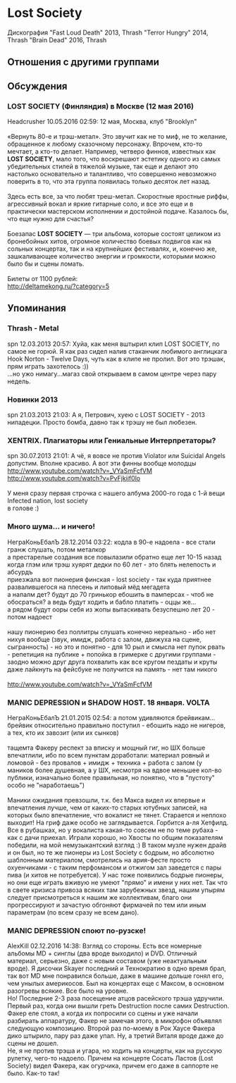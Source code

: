 # Lost Society

Дискография
"Fast Loud Death" 2013, Thrash
"Terror Hungry" 2014, Thrash
"Brain Dead" 2016, Thrash

## Отношения с другими группами


## Обсуждения

### LOST SOCIETY (Финляндия) в Москве (12 мая 2016)

Headcrusher 10.05.2016 02:59:
12 мая, Москва, клуб "Brooklyn"<BR><BR>«Вернуть 80-е и трэш-метал». Это звучит как не то миф, не то желание, обращенное к любому сказочному персонажу. Впрочем, кто-то мечтает, а кто-то делает. Например, четверо финнов, известных как <B>LOST SOCIETY</B>, мало того, что воскрешают эстетику одного из самых убедительных стилей в тяжелой музыке, так еще и делают это настолько основательно и талантливо, что совершенно невозможно поверить в то, что эта группа появилась только десяток лет назад.<BR><BR>Здесь есть все, за что любят треш-метал. Скоростные яростные риффы, агрессивный вокал и яркие гитарные соло, и все это еще и в практически мастерском исполнении и достойной подаче. Казалось бы, что еще нужно для счастья?<BR><BR>Боезапас <B>LOST SOCIETY</B> — три альбома, которые состоят целиком из бронебойных хитов, огромное количество боевых подвигов как на сольных концертах, так и на крупнейших фестивалях, и, конечно же, зашкаливающее количество энергии и громкости, которыми можно было бы и сцены ломать.<BR><BR>Билеты от 1100 рублей:<BR><A HREF="http://deltamekong.ru/?category=5" TARGET="_blank">http://deltamekong.ru/?category=5</A>



## Упоминания

### Thrash - Metal

spn 12.03.2013 20:57:
Хуйа, как меня вштырил клип LOST SOCIETY, по самое не горюй. Я как раз сидел налив стаканчик любимого англицкага Hook Norton - Twelve Days, чуть как в клипе не пролил. Вот это трэшак, прям играть захотелось :))<BR>...но ужо нимагу...магаз свой открываем в самом центре через пару недель.

### Новинки 2013

spn 21.03.2013 21:03:
А я, Петрович, хуею с LOST SOCIETY - 2013 нипадецки. Просто бомба, давно так к трэшу не был любезен.

### XENTRIX. Плагиаторы или Гениальные Интерпретаторы?

spn 30.07.2013 21:01:
А чё, я вовсе не против Violator или Suicidal Angels допустим. Вполне красиво. А вот эти финны вообще молодцы<BR><A HREF="http://www.youtube.com/watch?v=_VYaSmFcfVM" TARGET="_blank">http://www.youtube.com/watch?v=_VYaSmFcfVM</A><BR><A HREF="http://www.youtube.com/watch?v=PvFjkijf0lo" TARGET="_blank">http://www.youtube.com/watch?v=PvFjkijf0lo</A><BR><BR>У меня сразу первая строчка с нашего албума 2000-го года с 1-й вещи <BR>Infected nation, lost society<BR> в голове :)

### Много шума... и ничего!

НеграКоньЕбалЪ 28.12.2014 03:22:
кодла в 90-е надоела - все стали гранж слушать, потом металкор<BR>а престарелые создания все повылазили обратно еще лет 10-15 назад<BR>когда глэм или трэш хуярят дедки по 60 лет - это блять нелепость и абсурдъ<BR>приезжала вот пионерия финская - lost society - так куда приятнее развалившегося на плесень и липовый мёд мегадета<BR>а напалм дет? будут до 70 гринькор ебошить в памперсах - чтоб не обосраться? а ведь будут ходить и бабло платить - оццы же...<BR>а рядом будут ооры себя из жопы вытаскивать безуспешно лет 20 - потом надоест<BR><BR>нашу пионерию без поллитры слушать конечно нереально - ибо нет нихуя вообще (звук, имидж, работа с залом, движуха на сцене, сыгранность) - но это и понятно - для 10 рыл и смысла нет пупок рвать - репетиция на публике + попойка в гримерке с другими группами - заодно можно друг друга похвалить как все кругом пездаты и круты<BR>даже лайкнуть на фейсбуке не получится на память - нет там никого<BR><BR><A HREF="http://www.youtube.com/watch?v=_VYaSmFcfVM" TARGET="_blank">http://www.youtube.com/watch?v=_VYaSmFcfVM</A>

### MANIC DEPRESSION и SHADOW HOST. 18 января. VOLTA

НеграКоньЕбалЪ 21.01.2015 02:54:
а потом удивляются брейвикам...<BR>брейвик относительно правильно поступил - ебошить надо не нигеров, а тех, кто их завозит (или их сынков)<BR><BR>тащемта Факеру респект за вписку и мощный гиг, но ШХ больше впечатлили, ибо по всем пунктам доработали: материал ровный и ломовой - без провалов + имидж + техника + работа с залом (у маников более душевная, а у ШХ, несмотря на вдвое меньшее кол-во публики, изначально более правильная, но понятно, что в "пустоту" особо не "наработаешь")<BR><BR>Маники ожидания превзошли, т.к. без Макса видел их впервые и впечатления лучше, чем от каких-то старых ютубных записей, на которых было впечатление, что вокалист не тянет. Старается и неплохо выходит! На гриф даже особо не заглядывается. Горбится а-ля Хетфилд. Все в рубашках, но у вокалиста какая-то совсем не по теме рубаха - как с дачи приехал. Играли хорошо, но Хвосты по общим показателям победили, на мой немузыкантский взгляд :)  В таком музле нужен драйв и он был, но те же пионеры из Lost Society с бодрым, но абсолютно шаблонным материалом, смотрелись на ария-фесте просто охуенчиками - с таким перфомансом и отжигом зал заведется с пары пива (и хитов не потребуется). У нас тоже появились бодрые пионеры, но они еще играть вживую не умеют "прямо" и имени у них нет. Так что в свете кризиса привоза всяких там зарубежных звезд, нашим упырям следует присмотреться к нашим же коллективам, благо они прогрессируют и зачастую обгоняют фирмачей по тем или иным параметрам (по всем сразу не всем дано).

### MANIC DEPRESSION споют по-рузске!

AlexKill 02.12.2016 14:38:
Взгляд со стороны. Есть все номерные альбомы MD + синглы (два вроде выходило) и DVD. Отличный материал, серьезно, даже с новым составом (уже неактуальным вроде). Я дисочки Skayer последний и Технократию в одно время брал, так вот MD мне понравился больше, даже в машине дольше гонял его, чем унылых америкосов. Был на концертах еще с Максом, в основном разогревы всякие. Все было на уровне.<BR>Но! Последние 2-3 раза посещение атцов расейского трэша удручили. Первый раз, когда они вышли греть Destruction после самих Destruction. Факер еле стоял, а когда их попросили со сцены и уже начали разбирать аппаратуру, Факер не замечая этого, в микрофон объявлял следующую композицию. Второй раз по-моему в Рок Хаусе Факера дико штырило, пару раз даже упал. Ну, а третий Виталя вроде даже до сцены не дошел. <BR>Не, я не против трэша и угара, но ходить на концерты, как на русскую рулетку, чего-то надоело. Причем на концерте Сосать Ластов (Lost Society) видел Факера, как огурчика, причем его даже в саппорте не было. Как-то так!


